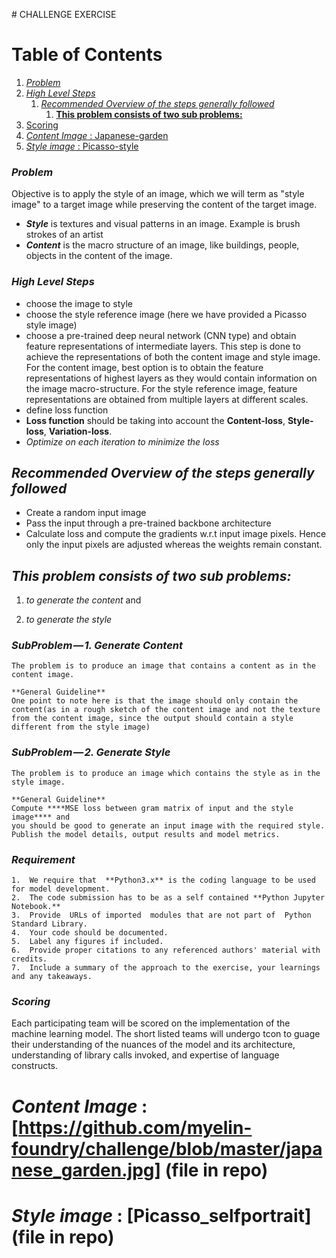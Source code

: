
﻿﻿﻿# ﻿﻿﻿CHALLENGE EXERCISE

# Table of Contents

1.  [*Problem*](#org9124e2a)
2.  [*High Level Steps*](#org2b3434d)
    1.  [*Recommended Overview  of the steps generally followed*](#org25df29c)
        1.  [**This problem consists of two sub problems:**](#org8d922c8)
3.  [Scoring](#org78f300b)
4.  [*Content Image* : Japanese-garden](#org7199751)
5.  [*Style image*   :  Picasso-style](#orgbdd1c6b)



<a id="org9124e2a"></a>



###  *Problem*

Objective  is to apply the style of an image, which we will term as
"style image" to a target image while preserving the content of the
target image.

-   ***Style*** is textures and visual patterns in an image. Example is brush strokes of an artist
-   ***Content*** is the macro structure of an image, like buildings, people, objects in the content of the image.



<a id="org2b3434d"></a>

###  *High Level Steps*

-   choose the image to style
-   choose the style reference image (here we have provided a Picasso style image)
-   choose a pre-trained deep neural network (CNN type) and obtain feature representations of intermediate layers. This step is done
    to achieve the representations of both the content image and style image. For the content image, best option is to obtain the feature
    representations of highest layers as they would contain information on the image macro-structure. For the style reference image, feature
    representations are obtained from multiple layers at different scales.
-   define loss function
-   **Loss function** should be taking into account the **Content-loss**, **Style-loss**, **Variation-loss**.
-   _*Optimize on each iteration to minimize the loss*_



<a id="org25df29c"></a>

## ___**Recommended Overview  of the steps generally followed**___

-   Create a random input image
-   Pass the input through a pre-trained backbone architecture 
-   Calculate loss and compute the gradients w.r.t input image pixels. Hence only the input pixels are adjusted whereas the
    weights remain constant.


<a id="org8d922c8"></a>

##  ___**This problem consists of two sub problems:**___

1.  *to generate the content*    and 

2.  *to generate the style*

###  *SubProblem — 1. Generate Content* 

    The problem is to produce an image that contains a content as in the
    content image.
    
    **General Guideline** 
    One point to note here is that the image should only contain the
    content(as in a rough sketch of the content image and not the texture
    from the content image, since the output should contain a style
    different from the style image)

###  *SubProblem — 2. Generate Style*

    The problem is to produce an image which contains the style as in the
    style image.  
    
    **General Guideline**
    Compute ****MSE loss between gram matrix of input and the style image**** and
    you should be good to generate an input image with the required style.
    Publish the model details, output results and model metrics.
    
###     *Requirement*
    
    1.  We require that  **Python3.x** is the coding language to be used for model development.
    2.  The code submission has to be as a self contained **Python Jupyter Notebook.**
    3.  Provide  URLs of imported  modules that are not part of  Python Standard Library.
    4.  Your code should be documented.
    5.  Label any figures if included.
    6.  Provide proper citations to any referenced authors' material with credits.
    7.  Include a summary of the approach to the exercise, your learnings and any takeaways.


<a id="org78f300b"></a>

###    *Scoring*

Each participating team will be scored on the implementation of the machine learning model. 
The short listed teams will undergo tcon to guage their understanding of the nuances of the model and its architecture, 
understanding of library calls invoked, and expertise of language constructs.

<a id="org7199751"></a>
# *Content Image* : [https://github.com/myelin-foundry/challenge/blob/master/japanese_garden.jpg] (file in repo)
<a id="orgbdd1c6b"></a>
# *Style image*   :  [Picasso_selfportrait] (file in repo)



